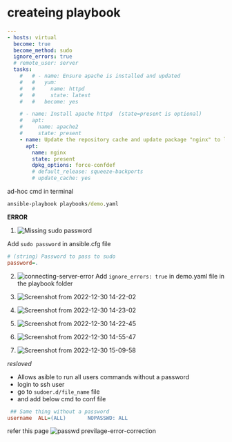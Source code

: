 # createing playbook


```yaml
---
- hosts: virtual
  become: true
  become_method: sudo
  ignore_errors: true
  # remote_user: server
  tasks:
    #   # - name: Ensure apache is installed and updated
    #   #   yum:
    #   #     name: httpd
    #   #     state: latest
    #   #   become: yes

    # - name: Install apache httpd  (state=present is optional)
    #   apt:
    #     name: apache2
    #     state: present
    - name: Update the repository cache and update package "nginx" to latest version using default release squeeze-backport
      apt:
        name: nginx
        state: present
        dpkg_options: force-confdef
        # default_release: squeeze-backports
        # update_cache: yes

```

ad-hoc cmd in terminal

```cmd
ansible-playbook playbooks/demo.yaml
```

**ERROR**

1. ![Missing sudo password](https://user-images.githubusercontent.com/88568938/210043561-40fb6cd7-874f-42b0-9a63-23278dfc05dc.png)

Add `sudo password` in ansible.cfg file 

```cfg
# (string) Password to pass to sudo
password=.
```

2. ![connecting-server-error](https://user-images.githubusercontent.com/88568938/210043719-cf130b7c-3e63-415a-bebb-6ebf9dcd3e73.png)
Add ` ignore_errors: true ` in demo.yaml file in the playbook folder 

3. ![Screenshot from 2022-12-30 14-22-02](https://user-images.githubusercontent.com/88568938/210052413-a67199b7-6dfc-4516-816b-1826d9ee6c9e.png)

4. ![Screenshot from 2022-12-30 14-23-02](https://user-images.githubusercontent.com/88568938/210052451-d1e4d238-ee53-4ae3-917b-b2cb335092ee.png)

5. ![Screenshot from 2022-12-30 14-22-45](https://user-images.githubusercontent.com/88568938/210052475-eff8798c-6ed6-4a9e-9870-6c12a1e9baa5.png)

6. ![Screenshot from 2022-12-30 14-55-47](https://user-images.githubusercontent.com/88568938/210061013-aa66d0e8-bb6d-4d32-a581-fba01821c5b5.png)

7. ![Screenshot from 2022-12-30 15-09-58](https://user-images.githubusercontent.com/88568938/210061039-559826de-477d-462c-96a7-15975ee74bdd.png)

_resloved_

* Allows asible to run all users commands without a password
* login to ssh user
* go to `sudoer.d/file_name` file
* and add below cmd to conf file

```cfg
 ## Same thing without a password
username  ALL=(ALL)       NOPASSWD: ALL
 ```
refer this page
![passwd previlage-error-correction](https://user-images.githubusercontent.com/88568938/210137199-4540b5a7-a8ac-4adf-a126-aeb16b9448a9.png)





